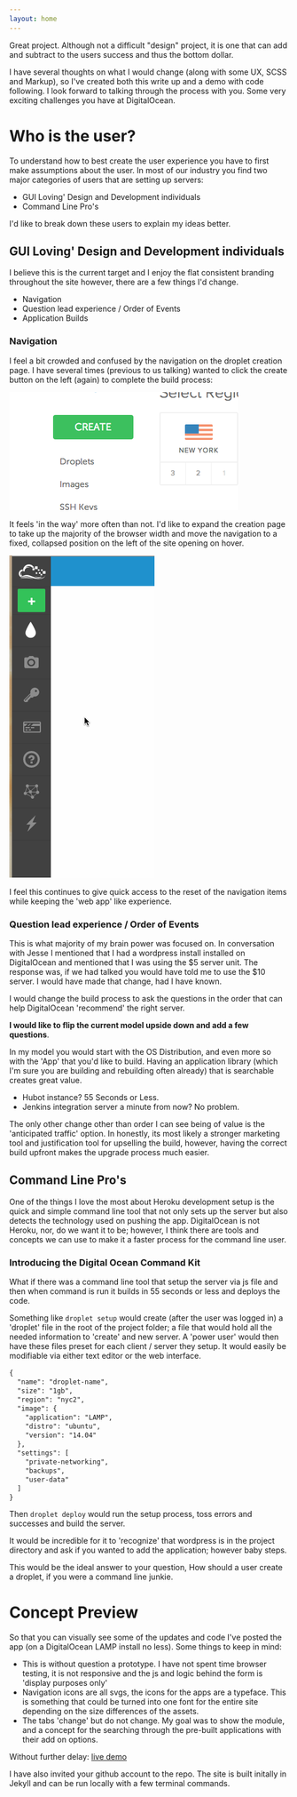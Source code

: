 ```yaml
---
layout: home
---
```


Great project. Although not a difficult "design" project, it is one that can add and subtract to the users success and thus the bottom dollar.

I have several thoughts on what I would change (along with some UX, SCSS and Markup), so I've created both this write up and a demo with code following. I look forward to talking through the process with you. Some very exciting challenges you have at DigitalOcean.


# Who is the user?

To understand how to best create the user experience you have to first make assumptions about the user. In most of our industry you find two major categories of users that are setting up servers:

- GUI Loving' Design and Development individuals
- Command Line Pro's

I'd like to break down these users to explain my ideas better.

## GUI Loving' Design and Development individuals

I believe this is the current target and I enjoy the flat consistent branding throughout the site however, there are a few things I'd change. 

- Navigation
- Question lead experience / Order of Events
- Application Builds

### Navigation

I feel a bit crowded and confused by the navigation on the droplet creation page. I have several times (previous to us talking) wanted to click the create button on the left (again) to complete the build process:

![](/assets/images/writeup/demo-0.png)

It feels 'in the way' more often than not. I'd like to expand the creation page to take up the majority of the browser width and move the navigation to a fixed, collapsed position on the left of the site opening on hover. 

![](/assets/images/writeup/demo-2.gif)

I feel this continues to give quick access to the reset of the navigation items while keeping the 'web app' like experience. 

### Question lead experience / Order of Events

This is what majority of my brain power was focused on. In conversation with Jesse I mentioned that I had a wordpress install installed on DigitalOcean and mentioned that I was using the $5 server unit. The response was, if we had talked you would have told me to use the $10 server. I would have made that change, had I have known.

I would change the build process to ask the questions in the order that can help DigitalOcean 'recommend' the right server. 

**I would like to flip the current model upside down and add a few questions**. 

In my model you would start with the OS Distribution, and even more so with the 'App' that you'd like to build. Having an application library (which I'm sure you are building and rebuilding often already) that is searchable creates great value.

- Hubot instance? 55 Seconds or Less.
- Jenkins integration server a minute from now? No problem. 

The only other change other than order I can see being of value is the 'anticipated traffic' option. In honestly, its most likely a stronger marketing tool and justification tool for upselling the build, however, having the correct build upfront makes the upgrade process much easier. 

## Command Line Pro's

One of the things I love the most about Heroku development setup is the quick and simple command line tool that not only sets up the server but also detects the technology used on pushing the app. DigitalOcean is not Heroku, nor, do we want it to be; however, I think there are tools and concepts we can use to make it a faster process for the command line user.

### Introducing the Digital Ocean Command Kit

What if there was a command line tool that setup the server via js file and then when command is run it builds in 55 seconds or less and deploys the code.

Something like `droplet setup` would create (after the user was logged in) a 'droplet' file in the root of the project folder; a file that would hold all the needed information to 'create' and new server. A 'power user' would then have these files preset for each client / server they setup. It would easily be modifiable via either text editor or the web interface. 

<pre><code>{
  "name": "droplet-name",
  "size": "1gb",
  "region": "nyc2",
  "image": {
    "application": "LAMP",
    "distro": "ubuntu",
    "version": "14.04"
  },
  "settings": [
    "private-networking",
    "backups",
    "user-data"
  ]
}
</code></pre>

Then `droplet deploy` would run the setup process, toss errors and successes and build the server.

It would be incredible for it to 'recognize' that wordpress is in the project directory and ask if you wanted to add the application; however baby steps. 

This would be the ideal answer to your question, How should a user create a droplet, if you were a command line junkie. 


# Concept Preview

So that you can visually see some of the updates and code I've posted the app (on a DigitalOcean LAMP install no less). Some things to keep in mind: 

- This is without question a prototype. I have not spent time browser testing, it is not responsive and the js and logic behind the form is 'display purposes only' 
- Navigation icons are all svgs, the icons for the apps are a typeface. This is something that could be turned into one font for the entire site depending on the size differences of the assets.
- The tabs 'change' but do not change. My goal was to show the module, and a concept for the searching through the pre-built applications with their add on options.

Without further delay: [live demo](http://104.131.123.98/demo.html)

I have also invited your github account to the repo. The site is built initally in Jekyll and can be run locally with a few terminal commands.